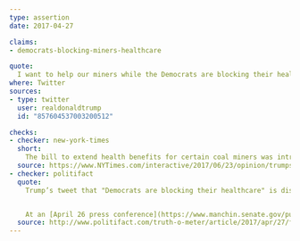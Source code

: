 ```yaml
---
type: assertion
date: 2017-04-27

claims:
- democrats-blocking-miners-healthcare

quote:
  I want to help our miners while the Democrats are blocking their healthcare.
where: Twitter
sources:
- type: twitter
  user: realdonaldtrump
  id: "857604537003200512"

checks:
- checker: new-york-times
  short:
    The bill to extend health benefits for certain coal miners was introduced by a Democrat and was co-sponsored by mostly Democrats.
  source: https://www.NYTimes.com/interactive/2017/06/23/opinion/trumps-lies.html
- checker: politifact
  quote:
    Trump’s tweet that "Democrats are blocking their healthcare" is disingenuous. The senator leading the effort to make funding for the health insurance program permanent is a Democrat, Joe Manchin of West Virginia. The bill Manchin has proposed has 18 Democratic cosponsors, and seven Republicans are also on board.


    At an [April 26 press conference](https://www.manchin.senate.gov/public/index.cfm/press-releases?ID=CF9018FE-4A1E-40BA-B1A3-E98111A6798F), Manchin said Trump had called him to say he supports Manchin’s efforts.
  source: http://www.politifact.com/truth-o-meter/article/2017/apr/27/fact-checking-donald-trumps-tweetstorm-about-poten/
---
```

